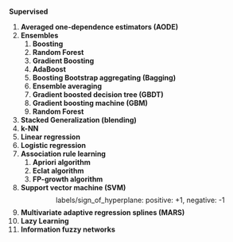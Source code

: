 **Supervised**

1.  **Averaged one-dependence estimators (AODE)**
2.  **Ensembles**
    1.  **Boosting**
    2.  **Random Forest** 
    3.  **Gradient Boosting**
    4.  **AdaBoost** 
    5.  **Boosting Bootstrap aggregating (Bagging)** 
    6.  **Ensemble averaging** 
    7.  **Gradient boosted decision tree (GBDT)** 
    8.  **Gradient boosting machine (GBM)** 
    9.  **Random Forest** 
3.  **Stacked Generalization (blending)**
4.  **k-NN**
5.  **Linear regression**
6.  **Logistic regression**
7.  **Association rule learning**
    1.  **Apriori algorithm** 
    2.  **Eclat algorithm** 
    3.  **FP-growth algorithm**
8.  **Support vector machine (SVM)**
$$
\text{labels/sign_of_hyperplane: {positive: +1, negative: -1}} 
$$
9.  **Multivariate adaptive regression splines (MARS)**
10.  **Lazy Learning**
11.  **Information fuzzy networks**